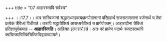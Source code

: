 +++
title = "07 आहारस्त्वपि सर्वस्य"

+++
।।17.7।। अत्र सात्त्विकानां श्रद्धाराध्याहारयज्ञतपोदानानां परिग्रहार्थं
राजसतामसानां वर्जनार्थं च तेषां प्रत्येकं त्रैविध्यं विधीयते। तत्रापि
श्रद्धात्रैविध्यं आराध्यत्रैविध्यं च प्रागेवोक्तम्। आहारादीनां
त्रैविध्यं प्रतिज्ञापूर्वकमाह -- **आहारस्त्विति।** आह्रियत
इत्याहारोऽन्नं। अतः परं प्रायेण पदार्थः स्पष्टस्तथापि
क्वचित्क्वचित्किंचित्किंचिद्व्याख्यायते।
